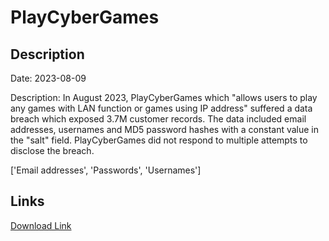 # PlayCyberGames

## Description

Date: 2023-08-09

Description:
In August 2023, PlayCyberGames which &quot;allows users to play any games with LAN function or games using IP address&quot; suffered a data breach which exposed 3.7M customer records. The data included email addresses, usernames and MD5 password hashes with a constant value in the &quot;salt&quot; field. PlayCyberGames did not respond to multiple attempts to disclose the breach.


['Email addresses', 'Passwords', 'Usernames']

## Links

[Download Link](https://link-to.net/1229997/461.9261971994626/dynamic/?r=cGxheWN5YmVyZ2FtZXMuY29t)